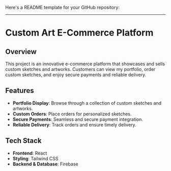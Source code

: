 Here's a README template for your GitHub repository:

---

# Custom Art E-Commerce Platform

## Overview

This project is an innovative e-commerce platform that showcases and sells custom sketches and artworks. Customers can view my portfolio, order custom sketches, and enjoy secure payments and reliable delivery.

## Features

- **Portfolio Display**: Browse through a collection of custom sketches and artworks.
- **Custom Orders**: Place orders for personalized sketches.
- **Secure Payments**: Seamless and secure payment integration.
- **Reliable Delivery**: Track orders and ensure timely delivery.

## Tech Stack

- **Frontend**: React
- **Styling**: Tailwind CSS
- **Backend & Database**: Firebase

